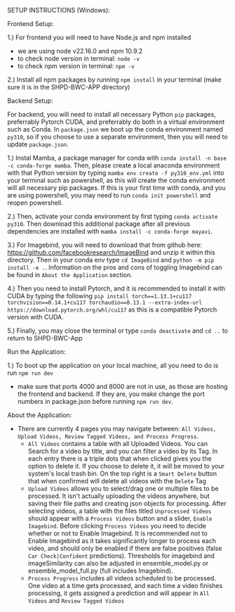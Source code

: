 SETUP INSTRUCTIONS (Windows):


Frontend Setup:

1.) For frontend you will need to have Node.js and npm installed
-	we are using node v22.16.0 and npm 10.9.2
-	to check node version in terminal: `node -v`
-	to check npm version in terminal: `npm -v`

2.) Install all npm packages by running `npm install` in your terminal (make sure it is in the SHPD-BWC-APP directory)

Backend Setup:

For backend, you will need to install all necessary Python `pip` packages, preferrably Pytorch CUDA, and preferrably do both in a virtual environment such as Conda. In `package.json` we boot up the conda environment named `py310`, so if you choose to use a separate environment, then you will need to update `package.json`.

1.) Instal Mamba, a package manager for conda with `conda install -n base -c conda-forge mamba`. Then, please create a local anaconda environment with that Python version by typing `mamba env create -f py310_env.yml` into your terminal such as powershell, as this will create the conda environment will all necessary pip packages. If this is your first time with conda, and you are using powershell, you may need to run `conda init powershell` and reopen powershell.

2.) Then, activate your conda environment by first typing `conda activate py310`. Then download this additional package after all previous dependencies are installed with `mamba install -c conda-forge mayavi`.

3.) For Imagebind, you will need to download that from github here: https://github.com/facebookresearch/ImageBind and unzip it within this directory. Then in your conda env type `cd ImageBind` and `python -m pip install -e .`. Information on the pros and cons of toggling Imagebind can be found in `About the Application` section.

4.) Then you need to install Pytorch, and it is recommended to install it with CUDA by typing the following `pip install torch==1.13.1+cu117 torchvision==0.14.1+cu117 torchaudio==0.13.1 --extra-index-url https://download.pytorch.org/whl/cu117` as this is a  compatible Pytorch version with CUDA.

5.) Finally, you may close the terminal or type `conda deactivate` and `cd ..` to return to SHPD-BWC-App

Run the Application:

1.) To boot up the application on your local machine, all you need to do is run `npm run dev`
-	make sure that ports 4000 and 8000 are not in use, as those are hosting the frontend and backend. If they are, you make change the port numbers in package.json before running `npm run dev`.

About the Application:
- There are currently 4 pages you may navigate between: `All Videos, Upload Videos, Review Tagged Videos, and Process Progress`.
	- `All Videos` contains a table with all Uploaded Videos. You can Search for a video by title, and you can filter a video by its Tag. In each entry there is a triple dots that when clicked gives you the option to delete it. If you choose to delete it, it will be moved to your system's local trash bin. On the top right is a `Smart Delete` button that when confirmed will delete all videos with the `Delete` Tag
	- `Upload Videos` allows you to select/drag one or multiple files to be processed. It isn't actually uploading the videos anywhere, but saving their file paths and creating json objects for processing. After selecting videos, a table with the files titled `Unprocessed Videos` should appear with a `Process Videos` button and a slider, `Enable Imagebind`. Before clicking `Process Videos` you need to decide whether or not to Enable Imagebind. It is recommended not to Enable Imagebind as it takes significantly longer to process each video, and should only be enabled if there are false positives (false `Car Check|Confident` predictions). Thresholds for imagebind and imageSimilarity can also be adjusted in ensemble_model.py or ensemble_model_full.py (full includes Imagebind).
	- `Process Progress` includes all videos scheduled to be processed. One video at a time gets processed, and each time a video finishes processing, it gets assigned a prediction and will appear in `All Videos` and `Review Tagged Videos`